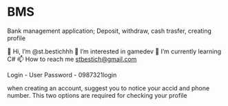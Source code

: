 # BMS
Bank management application; Deposit, withdraw, cash trasfer, creating profile

👋 Hi, I’m @st.bestichhh
👀 I’m interested in gamedev
🌱 I’m currently learning C#
📫 How to reach me stbestich@gmail.com

Login - User
Password - 0987321login

when creating an account, suggest you to notice your accid and phone number. This two options are required for checking your profile
